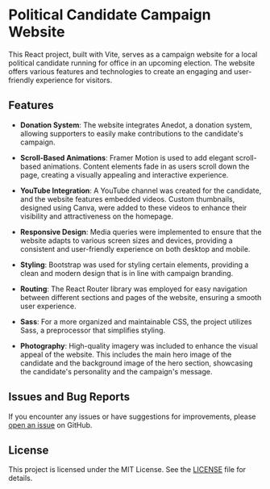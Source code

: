 # Political Candidate Campaign Website

This React project, built with Vite, serves as a campaign website for a local political candidate running for office in an upcoming election. The website offers various features and technologies to create an engaging and user-friendly experience for visitors.

## Features

- **Donation System**: The website integrates Anedot, a donation system, allowing supporters to easily make contributions to the candidate's campaign.

- **Scroll-Based Animations**: Framer Motion is used to add elegant scroll-based animations. Content elements fade in as users scroll down the page, creating a visually appealing and interactive experience.

- **YouTube Integration**: A YouTube channel was created for the candidate, and the website features embedded videos. Custom thumbnails, designed using Canva, were added to these videos to enhance their visibility and attractiveness on the homepage.

- **Responsive Design**: Media queries were implemented to ensure that the website adapts to various screen sizes and devices, providing a consistent and user-friendly experience on both desktop and mobile.

- **Styling**: Bootstrap was used for styling certain elements, providing a clean and modern design that is in line with campaign branding.

- **Routing**: The React Router library was employed for easy navigation between different sections and pages of the website, ensuring a smooth user experience.

- **Sass**: For a more organized and maintainable CSS, the project utilizes Sass, a preprocessor that simplifies styling.

- **Photography**: High-quality imagery was included to enhance the visual appeal of the website. This includes the main hero image of the candidate and the background image of the hero section, showcasing the candidate's personality and the campaign's message.

## Issues and Bug Reports

If you encounter any issues or have suggestions for improvements, please [open an issue](https://github.com/your-repo-url/issues) on GitHub.

## License

This project is licensed under the MIT License. See the [LICENSE](LICENSE) file for details.
